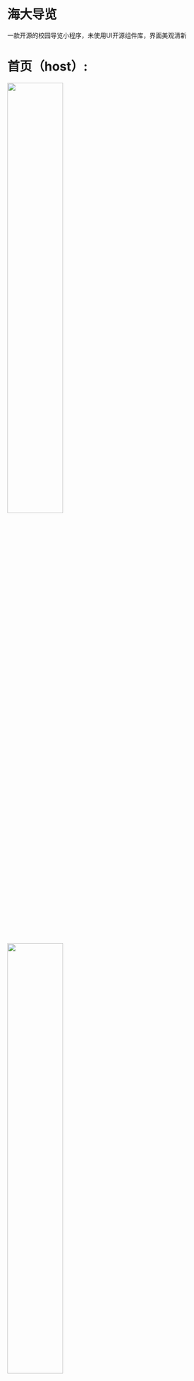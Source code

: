 # 海大导览
一款开源的校园导览小程序，未使用UI开源组件库，界面美观清新
# 首页（host）:
<img src="https://github.com/YXZYG/Campus-Guide/blob/master/images/1.png" width="50%" height="50%" margin-left="50%">
<img src="https://github.com/YXZYG/Campus-Guide/blob/master/images/2.png" width="50%" height="50%">

# 校园简介（info）：
<img src="https://github.com/YXZYG/Campus-Guide/blob/master/images/intro.png" width="50%" height="50%">

# 校园导览（map）：
<img src="https://github.com/YXZYG/Campus-Guide/blob/master/images/map.png" width="50%" height="50%">

# 校园风光（photo）：
<img src="https://github.com/YXZYG/Campus-Guide/blob/master/images/photo.png" width="50%" height="50%">

# 学校分数线（grade）：
<img src="https://github.com/YXZYG/Campus-Guide/blob/master/images/grade.png" width="50%" height="50%">

# 校内找队友（fair）：
<img src="https://github.com/YXZYG/Campus-Guide/blob/master/images/friend.png" width="50%" height="50%">

# 注意：
在使用前请先将images文件夹中的例图删除，欢迎star
